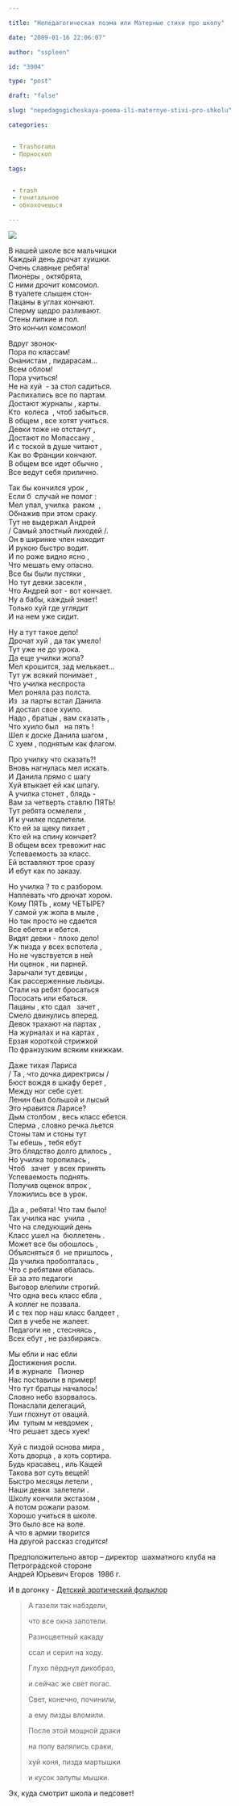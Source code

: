 ```yaml
---

title: "Непедагогическая поэма или Матерные стихи про школу"

date: "2009-01-16 22:06:07"

author: "sspleen"

id: "3004"

type: "post"

draft: "false"

slug: "nepedagogicheskaya-poema-ili-maternye-stixi-pro-shkolu"

categories:


 - Trashorama
 - Порноскоп

tags:


 - trash
 - генитальное
 - обхохочешься

---
```

[![](/uploads/2012/06/развратный-педагог-1024x864.jpg)](/2009/01/nepedagogicheskaya-poema-ili-maternye-stixi-pro-shkolu/razvratnyj-pedagog/)  
  
В нашей школе все мальчишки  
Каждый день дрочат хуишки.  
Очень славные ребята!  
Пионеры , октябрята,  
С ними дрочит комсомол.  
В туалете слышен стон-  
Пацаны в углах кончают.  
Сперму щедро разливают.  
Стены липкие и пол.  
Это кончил комсомол!  
  
Вдруг звонок-  
Пора по классам!  
Онанистам , пидарасам...  
Всем облом!  
Пора учиться!  
Не на хуй  - за стол садиться.  
Распихались все по партам.  
Достают журналы , карты.  
Кто  колеса  , чтоб забыться.  
В общем , все хотят учиться.  
Девки тоже не отстанут ,  
Достают по Мопассану ,  
И с тоской в душе читают ,  
Как во Франции кончают.  
В общем все идет обычно ,  
Все ведут себя прилично.  
  
Так бы кончился урок ,  
Если б  случай не помог :  
Мел упал, училка  раком  ,  
Обнажив при этом сраку.  
Тут не выдержал Андрей  
/ Самый злостный лиходей /.  
Он в ширинке член находит  
И рукою быстро водит.  
И по роже видно ясно ,  
Что мешать ему опасно.  
Все бы были пустяки ,  
Но тут девки засекли ,  
Что Андрей вот - вот кончает.  
Ну а бабы, каждый знает!  
Только хуй где углядит  
И на нем уже сидит.  
  
Ну а тут такое дело!  
Дрочат хуй , да так умело!  
Тут уже не до урока.  
Да еще училки жопа?  
Мел крошится, зад мелькает...  
Тут уж всякий понимает ,  
Что училка неспроста  
Мел роняла раз полста.  
Из  за парты встал Данила  
И достал свое хуило.  
Надо , братцы , вам сказать ,  
Что хуило был   на пять !  
Шел к доске Данила шагом ,  
С хуем , поднятым как флагом.  
  
Про училку что сказать?!  
Вновь нагнулась мел искать.  
И Данила прямо с шагу  
Хуй втыкает ей как шпагу.  
А училка стонет , блядь -  
Вам за четверть ставлю ПЯТЬ!  
Тут ребята осмелели ,  
И к училке подлетели.  
Кто ей за щеку пихает ,  
Кто ей на спину кончает?  
В общем всех тревожит нас  
Успеваемость за класс.  
Ей вставляют трое сразу  
И ебут как по заказу.  
  
Но училка ? то с разбором.  
Наплевать что дрючат хором.  
Кому ПЯТЬ , кому ЧЕТЫРЕ?  
У самой уж жопа в мыле ,  
Но так просто не сдается  
Все ебется и ебется.  
Видят девки - плохо дело!  
Уж пизда у всех вспотела ,  
Но не чувствуется в ней  
Ни оценок , ни парней.  
Зарычали тут девицы ,  
Как рассерженные львицы.  
Стали на ребят бросаться  
Пососать или ебаться.  
Пацаны , кто сдал   зачет ,  
Смело двинулись вперед.  
Девок трахают на партах ,  
На журналах и на картах ,  
Ерзая короткой стрижкой  
По франзузким всяким книжкам.  
  
Даже тихая Лариса  
/ Та , что дочка директрисы /  
Бюст вождя в шкафу берет ,  
Между ног себе сует.  
Ленин был большой и лысый  
Это нравится Ларисе?  
Дым столбом , весь класс ебется.  
Сперма , словно речка льется  
Стоны там и стоны тут  
Ты ебешь , тебя ебут  
Это блядство долго длилось ,  
Но училка торопилась ,  
Чтоб   зачет  у всех принять  
Успеваемость поднять.  
Получив оценок впрок ,  
Уложились все в урок.  
  
Да а , ребята! Что там было!  
Так училка нас  учила  ,  
Что на следующий день  
Класс ушел на  бюллетень .  
Может все бы обошлось ,  
Объясняться б  не пришлось ,  
Да училка проболталась ,  
Что с ребятами ебалась.  
Ей за это педагоги  
Выговор влепили строгий.  
Что одна весь класс ебла ,  
А коллег не позвала.  
И с тех пор наш класс балдеет ,  
Сил в учебе не жалеет.  
Педагоги не , стесняясь ,  
Всех ебут , не разбираясь.  
  
Мы ебли и нас ебли  
Достижения росли.  
И в журнале   Пионер  
Нас поставили в пример!  
Что тут братцы началось!  
Словно небо взорвалось.  
Понаслали делегаций,  
Уши глохнут от оваций.  
Им  тупым м невдомек ,  
Что решает здесь хуек!  
  
Хуй с пиздой основа мира ,  
Хоть дворца , а хоть сортира.  
Будь красавец , иль Кащей  
Такова вот суть вещей!  
Быстро месяцы летели ,  
Наши девки  залетели .  
Школу кончили экстазом ,  
А потом рожали разом.  
Хорошо учиться в школе.  
Это было все на воле.  
А что в армии творится  
На другой рассказ сгодится!  
  
Предположительно автор – директор  шахматного клуба на Петроградской стороне  
Андрей Юрьевич Егоров  1986 г.  
  
И в догонку - [Детский эротический фольклор](http://lib.rus.ec/b/130856/read#t1)  

>   
> 
> А газели так набздели,
> 
>   
> 
> что все окна запотели.
> 
>   
> 
> Разноцветный какаду
> 
>   
> 
> ссал и серил на ходу.
> 
>   
> 
> Глухо пёрднул дикобраз,
> 
>   
> 
> и сейчас же свет погас.
> 
>   
> 
> Свет, конечно, починили,
> 
>   
> 
> а ему пизды вломили.
> 
>   
> 
> После этой мощной драки
> 
>   
> 
> на полу валялись сраки,
> 
>   
> 
> хуй коня, пизда мартышки
> 
>   
> 
> и кусок залупы мышки.
> 
>   

  

Эх, куда смотрит школа и педсовет!